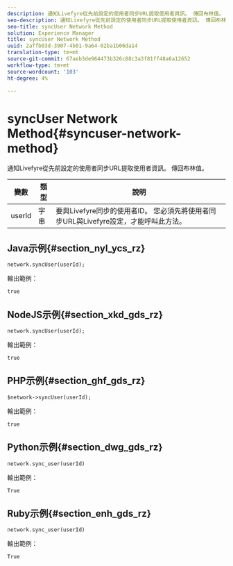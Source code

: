 ```yaml
---
description: 通知Livefyre從先前設定的使用者同步URL提取使用者資訊。 傳回布林值。
seo-description: 通知Livefyre從先前設定的使用者同步URL提取使用者資訊。 傳回布林值。
seo-title: syncUser Network Method
solution: Experience Manager
title: syncUser Network Method
uuid: 2affb03d-3907-4b01-9a64-02ba1b06da14
translation-type: tm+mt
source-git-commit: 67aeb3de964473b326c88c3a3f81ff48a6a12652
workflow-type: tm+mt
source-wordcount: '103'
ht-degree: 4%

---
```



# syncUser Network Method{#syncuser-network-method}

通知Livefyre從先前設定的使用者同步URL提取使用者資訊。 傳回布林值。

| 變數 | 類型 | 說明 |
|--- |--- |--- |
| userId | 字串 | 要與Livefyre同步的使用者ID。 您必須先將使用者同步URL與Livefyre設定，才能呼叫此方法。 |

## Java示例{#section_nyl_ycs_rz}

```
network.syncUser(userId); 
```

輸出範例：

```
true
```

## NodeJS示例{#section_xkd_gds_rz}

```
network.syncUser(userId); 
```

輸出範例：

```
true
```

## PHP示例{#section_ghf_gds_rz}

```
$network->syncUser(userId); 
```

輸出範例：

```
true
```

## Python示例{#section_dwg_gds_rz}

```
network.sync_user(userId) 
```

輸出範例：

```
True
```

## Ruby示例{#section_enh_gds_rz}

```
network.sync_user(userId) 
```

輸出範例：

```
True
```
